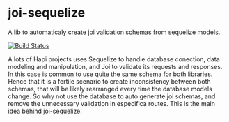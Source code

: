 # joi-sequelize

A lib to automaticaly create joi validation schemas from sequelize models.

[![Build Status](https://travis-ci.org/mibrito/joi-sequelize.svg?branch=master)](https://travis-ci.org/mibrito/joi-sequelize)

A lots of Hapi projects uses Sequelize to handle database conection, data modeling and manipulation, and Joi to validate its requests and responses. In this case is common to use quite the same schema for both libraries. Hence that it is a fertile scenario to create inconsistency between both schemas, that will be likely rearranged every time the database models change. So why not use the database to auto generate joi schemas, and remove the unnecessary validation in especifica routes. This is the main idea behind joi-sequelize.
